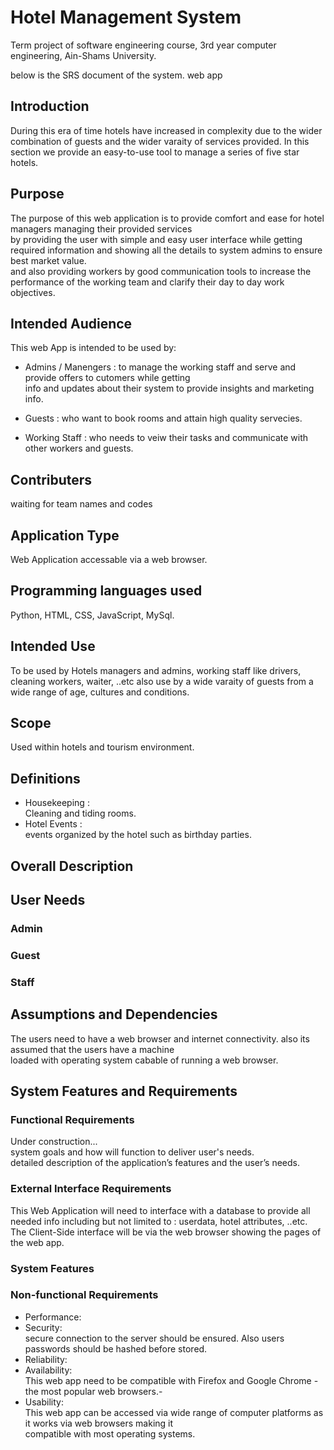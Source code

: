 # Hotel Management System
Term project of software engineering course, 3rd year computer engineering, Ain-Shams University.

below is the SRS document of the system.
web app

## Introduction
During this era of time hotels have increased in complexity due to the wider combination of guests and the wider
varaity of services provided.
In this section we provide an easy-to-use tool to manage a series of five star hotels.

## Purpose
The purpose of this web application is to provide comfort and ease for hotel managers managing their provided services  
by providing the user with simple and easy user interface while getting required information and showing all the details to system admins  to ensure best market value.  
and also providing workers by good communication tools to increase the performance of the working team and clarify their day to day work objectives.


## Intended Audience
This web App is intended to be used by:  
- Admins / Manengers : to manage the working staff and serve and provide offers to cutomers while getting  
info and updates about their system to provide insights and marketing info.  

- Guests : who want to book rooms and attain high quality servecies.

- Working Staff : who needs to veiw their tasks and communicate with other workers and guests.


## Contributers
waiting for team names and codes

## Application Type
Web Application accessable via a web browser.

## Programming languages used
Python, HTML, CSS, JavaScript, MySql.

## Intended Use
To be used by Hotels managers and admins, working staff like drivers, cleaning workers, waiter, ..etc
also use by a wide varaity of guests from a wide range of age, cultures and conditions.

## Scope
Used within hotels and tourism environment.

## Definitions
- Housekeeping :  
Cleaning and tiding rooms.
- Hotel Events :  
events organized by the hotel such as birthday parties.

## Overall Description


## User Needs

### Admin

### Guest

### Staff


## Assumptions and Dependencies
The users need to have a web browser and internet connectivity. also its assumed that the users have a machine  
loaded with operating system cabable of running a web browser.

## System Features and Requirements

### Functional Requirements
Under construction...  
system goals and how will function to deliver user's needs.  
detailed description of the application’s features and the user’s needs.  


### External Interface Requirements
This Web Application will need to interface with a database to provide all needed info including but not limited to : userdata, hotel attributes, ..etc.  
The Client-Side interface will be via the web browser showing the pages of the web app.

### System Features

### Non-functional Requirements
- Performance:  
- Security:  
secure connection to the server should be ensured. Also users passwords should be hashed before stored.
- Reliability:  
- Availability:  
This web app need to be compatible with Firefox and Google Chrome - the most popular web browsers.-
- Usability:  
This web app can be accessed via wide range of computer platforms as it works via web browsers making it  
compatible with most operating systems.

